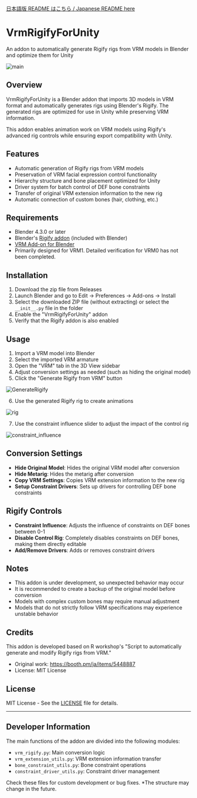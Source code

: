 
[日本語版 README はこちら / Japanese README here](README-ja.md)

# VrmRigifyForUnity

An addon to automatically generate Rigify rigs from VRM models in Blender and optimize them for Unity

![main](doc/main.png)

## Overview

VrmRigifyForUnity is a Blender addon that imports 3D models in VRM format and automatically generates rigs using Blender's Rigify. The generated rigs are optimized for use in Unity while preserving VRM information.

This addon enables animation work on VRM models using Rigify's advanced rig controls while ensuring export compatibility with Unity.

## Features

- Automatic generation of Rigify rigs from VRM models
- Preservation of VRM facial expression control functionality
- Hierarchy structure and bone placement optimized for Unity
- Driver system for batch control of DEF bone constraints
- Transfer of original VRM extension information to the new rig
- Automatic connection of custom bones (hair, clothing, etc.)

## Requirements

- Blender 4.3.0 or later
- Blender's [Rigify addon](https://docs.blender.org/manual/en/latest/addons/rigging/rigify/index.html) (included with Blender)
- [VRM Add-on for Blender](https://github.com/saturday06/VRM-Addon-for-Blender)
- Primarily designed for VRM1. Detailed verification for VRM0 has not been completed.

## Installation

1. Download the zip file from Releases
2. Launch Blender and go to Edit → Preferences → Add-ons → Install
3. Select the downloaded ZIP file (without extracting) or select the `__init__.py` file in the folder
4. Enable the "VrmRigifyForUnity" addon
5. Verify that the Rigify addon is also enabled

## Usage

1. Import a VRM model into Blender
2. Select the imported VRM armature
3. Open the "VRM" tab in the 3D View sidebar
4. Adjust conversion settings as needed (such as hiding the original model)
5. Click the "Generate Rigify from VRM" button

![GenerateRigify](doc/GenerateRigify.png)

6. Use the generated Rigify rig to create animations

![rig](doc/rig.png)

7. Use the constraint influence slider to adjust the impact of the control rig

![constraint_influence](doc/constraint_influence.png)

## Conversion Settings

- **Hide Original Model**: Hides the original VRM model after conversion
- **Hide Metarig**: Hides the metarig after conversion
- **Copy VRM Settings**: Copies VRM extension information to the new rig
- **Setup Constraint Drivers**: Sets up drivers for controlling DEF bone constraints

## Rigify Controls

- **Constraint Influence**: Adjusts the influence of constraints on DEF bones between 0-1
- **Disable Control Rig**: Completely disables constraints on DEF bones, making them directly editable
- **Add/Remove Drivers**: Adds or removes constraint drivers

## Notes

- This addon is under development, so unexpected behavior may occur
- It is recommended to create a backup of the original model before conversion
- Models with complex custom bones may require manual adjustment
- Models that do not strictly follow VRM specifications may experience unstable behavior

## Credits

This addon is developed based on R workshop's "Script to automatically generate and modify Rigify rigs from VRM."
- Original work: https://booth.pm/ja/items/5448887
- License: MIT License

## License

MIT License - See the [LICENSE](LICENSE) file for details.

---

## Developer Information

The main functions of the addon are divided into the following modules:

- `vrm_rigify.py`: Main conversion logic
- `vrm_extension_utils.py`: VRM extension information transfer
- `bone_constraint_utils.py`: Bone constraint operations
- `constraint_driver_utils.py`: Constraint driver management

Check these files for custom development or bug fixes.
*The structure may change in the future.